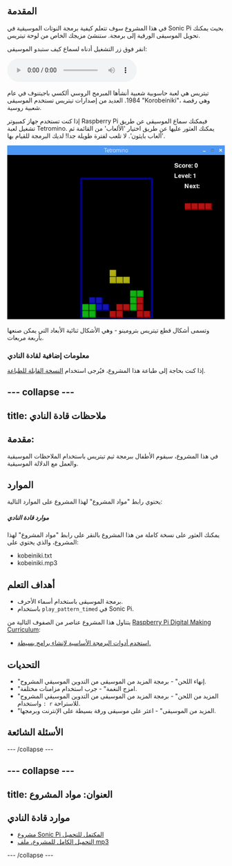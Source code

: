 ## المقدمة

في هذا المشروع سوف تتعلم كيفية برمجة النوتات الموسيقية في Sonic Pi بحيث يمكنك تحويل الموسيقى الورقية إلى برمجة. ستنشئ مزيجك الخاص من لوحة تيتريس.

<div id="audio-preview" class="pdf-hidden">

انقر فوق زر التشغيل أدناه لسماع كيف ستبدو الموسيقى: 

<audio controls preload> 
  <source src="resources/korobeiniki.mp3" type="audio/mpeg">
المتصفح الخاص بك لا يدعم عنصر <code>الصوت</code>. 
</audio>

</div>

تيتريس هي لعبة حاسوبية شعبية أنشأها المبرمج الروسي ألكسي باجيتنوف في عام 1984. العديد من إصدارات تيتريس تستخدم الموسيقى "Korobeiniki"، وهي رقصة شعبية روسية.

إذا كنت تستخدم جهاز كمبيوتر Raspberry Pi فيمكنك سماع الموسيقى عن طريق تشغيل لعبة Tetromino. يمكنك العثور عليها عن طريق اختيار 'الألعاب' من القائمة ثم 'ألعاب بايثون'. لا تلعب لفترة طويلة جدا! لديك البرمجة للقيام بها.

![لقطة الشاشة](images/tetromino.png)

وتسمى أشكال قطع تيتريس بترومينو - وهي الأشكال ثنائية الأبعاد التي يمكن صنعها بأربعة مربعات.

### معلومات إضافية لقادة النادي

إذا كنت بحاجة إلى طباعة هذا المشروع، فيُرجى استخدام [النسخة القابلة للطباعة](https://projects.raspberrypi.org/ar-SA/projects/tetris-theme/print).


--- collapse ---
---
title: ملاحظات قادة النادي
---


## مقدمة:
في هذا المشروع، سيقوم الأطفال ببرمجة ثيم تيتريس باستخدام الملاحظات الموسيقية والعمل مع الدلالة الموسيقية.

## الموارد

يحتوي رابط "مواد المشروع" لهذا المشروع على الموارد التالية:

##### موارد قادة النادي

يمكنك العثور على نسخة كاملة من هذا المشروع بالنقر على رابط "مواد المشروع" لهذا المشروع، والذي يحتوي على:

* kobeiniki.txt
* kobeiniki.mp3

## أهداف التعلم
* برمجة الموسيقى باستخدام أسماء الأحرف. 
* باستخدام `play_pattern_timed` في Sonic Pi.

يتناول هذا المشروع عناصر من الصفوف التالية من [Raspberry Pi Digital Making Curriculum](http://rpf.io/curriculum):

* [استخدم أدوات البرمجة الأساسية لإنشاء برامج بسيطة.](https://www.raspberrypi.org/curriculum/programming/creator)

## التحديات
* "إنهاء اللحن" - برمجة المزيد من الموسيقى من التدوين الموسيقي المشروح.
* "امزج النغمة" - جرب استخدام مزامنات مختلفة.
* "المزيد من اللحن" - برمجة المزيد من الموسيقى من التدوين الموسيقي المشروح واستخدام `: r` للاستراحة.
* "المزيد من الموسيقى" - اعثر على موسيقى ورقة بسيطة على الإنترنت وبرمجها.

## الأسئلة الشائعة


--- /collapse ---


--- collapse ---
---
title: العنوان: مواد المشروع
---


## موارد قادة النادي
* [مشروع Sonic Pi المكتمل للتحميل](resources/korobeiniki.txt)
* [التحميل الكامل للمشروع، ملف mp3](resources/korobeiniki.mp3)

--- /collapse ---